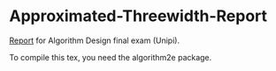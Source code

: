 # Approximated-Threewidth-Report
[Report](https://github.com/laurab1/Approximated-Threewidth-Report/blob/master/Report_FPT.pdf) for Algorithm Design final exam (Unipi).

To compile this tex, you need the algorithm2e package.
